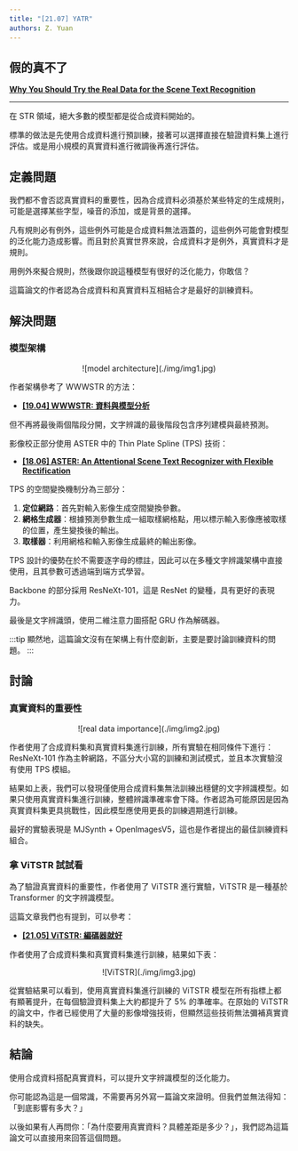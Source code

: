 ```yaml
---
title: "[21.07] YATR"
authors: Z. Yuan
---
```


## 假的真不了

[**Why You Should Try the Real Data for the Scene Text Recognition**](https://arxiv.org/abs/2107.13938)

---

在 STR 領域，絕大多數的模型都是從合成資料開始的。

標準的做法是先使用合成資料進行預訓練，接著可以選擇直接在驗證資料集上進行評估。或是用小規模的真實資料進行微調後再進行評估。

## 定義問題

我們都不會否認真實資料的重要性，因為合成資料必須基於某些特定的生成規則，可能是選擇某些字型，噪音的添加，或是背景的選擇。

凡有規則必有例外，這些例外可能是合成資料無法涵蓋的，這些例外可能會對模型的泛化能力造成影響。而且對於真實世界來說，合成資料才是例外，真實資料才是規則。

用例外來擬合規則，然後跟你說這種模型有很好的泛化能力，你敢信？

這篇論文的作者認為合成資料和真實資料互相結合才是最好的訓練資料。

## 解決問題

### 模型架構

<div align="center">
<figure style={{"width": "80%"}}>
![model architecture](./img/img1.jpg)
</figure>
</div>

作者架構參考了 WWWSTR 的方法：

- [**[19.04] WWWSTR: 資料與模型分析**](../1904-wwwstr/index.md)

但不再將最後兩個階段分開，文字辨識的最後階段包含序列建模與最終預測。

影像校正部分使用 ASTER 中的 Thin Plate Spline (TPS) 技術：

- [**[18.06] ASTER: An Attentional Scene Text Recognizer with Flexible Rectification**](https://ieeexplore.ieee.org/document/8395027)

TPS 的空間變換機制分為三部分：

1. **定位網路**：首先對輸入影像生成空間變換參數。
2. **網格生成器**：根據預測參數生成一組取樣網格點，用以標示輸入影像應被取樣的位置，產生變換後的輸出。
3. **取樣器**：利用網格和輸入影像生成最終的輸出影像。

TPS 設計的優勢在於不需要逐字母的標註，因此可以在多種文字辨識架構中直接使用，且其參數可透過端到端方式學習。

Backbone 的部分採用 ResNeXt-101，這是 ResNet 的變種，具有更好的表現力。

最後是文字辨識頭，使用二維注意力圖搭配 GRU 作為解碼器。

:::tip
顯然地，這篇論文沒有在架構上有什麼創新，主要是要討論訓練資料的問題。
:::

## 討論

### 真實資料的重要性

<div align="center">
<figure style={{"width": "80%"}}>
![real data importance](./img/img2.jpg)
</figure>
</div>

作者使用了合成資料集和真實資料集進行訓練，所有實驗在相同條件下進行：ResNeXt-101 作為主幹網路，不區分大小寫的訓練和測試模式，並且本次實驗沒有使用 TPS 模組。

結果如上表，我們可以發現僅使用合成資料集無法訓練出穩健的文字辨識模型。如果只使用真實資料集進行訓練，整體辨識準確率會下降。作者認為可能原因是因為真實資料集更具挑戰性，因此模型應使用更長的訓練週期進行訓練。

最好的實驗表現是 MJSynth + OpenImagesV5，這也是作者提出的最佳訓練資料組合。

### 拿 ViTSTR 試試看

為了驗證真實資料的重要性，作者使用了 ViTSTR 進行實驗，ViTSTR 是一種基於 Transformer 的文字辨識模型。

這篇文章我們也有提到，可以參考：

- [**[21.05] ViTSTR: 編碼器就好**](../2105-vitstr/index.md)

作者使用了合成資料集和真實資料集進行訓練，結果如下表：

<div align="center">
<figure style={{"width": "80%"}}>
![ViTSTR](./img/img3.jpg)
</figure>
</div>

從實驗結果可以看到，使用真實資料集進行訓練的 ViTSTR 模型在所有指標上都有顯著提升，在每個驗證資料集上大約都提升了 5% 的準確率。在原始的 ViTSTR 的論文中，作者已經使用了大量的影像增強技術，但顯然這些技術無法彌補真實資料的缺失。

## 結論

使用合成資料搭配真實資料，可以提升文字辨識模型的泛化能力。

你可能認為這是一個常識，不需要再另外寫一篇論文來證明。但我們並無法得知：「到底影響有多大？」

以後如果有人再問你：「為什麼要用真實資料？具體差距是多少？」，我們認為這篇論文可以直接用來回答這個問題。
